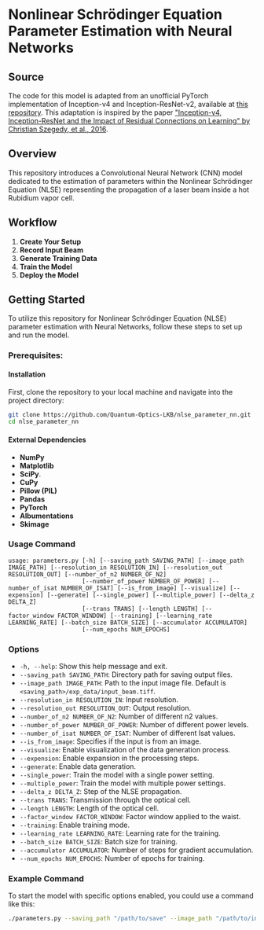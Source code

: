 # Nonlinear Schrödinger Equation Parameter Estimation with Neural Networks

## Source

The code for this model is adapted from an unofficial PyTorch implementation of Inception-v4 and Inception-ResNet-v2, available at [this repository](https://github.com/zhulf0804/Inceptionv4_and_Inception-ResNetv2.PyTorch). This adaptation is inspired by the paper ["Inception-v4, Inception-ResNet and the Impact of Residual Connections on Learning" by Christian Szegedy, et al., 2016](https://doi.org/10.48550/arXiv.1602.07261).

## Overview

This repository introduces a Convolutional Neural Network (CNN) model dedicated to the estimation of parameters within the Nonlinear Schrödinger Equation (NLSE) representing the propagation of a laser beam inside a hot Rubidium vapor cell.

## Workflow

1. **Create Your Setup**
2. **Record Input Beam**
3. **Generate Training Data**
4. **Train the Model**
5. **Deploy the Model**

## Getting Started

To utilize this repository for Nonlinear Schrödinger Equation (NLSE) parameter estimation with Neural Networks, follow these steps to set up and run the model.

### Prerequisites:

#### Installation

First, clone the repository to your local machine and navigate into the project directory:

```bash
git clone https://github.com/Quantum-Optics-LKB/nlse_parameter_nn.git
cd nlse_parameter_nn
```

#### External Dependencies

- **NumPy**
- **Matplotlib**
- **SciPy**.
- **CuPy**
- **Pillow (PIL)**
- **Pandas**
- **PyTorch**
- **Albumentations**
- **Skimage**


### Usage Command

```plaintext
usage: parameters.py [-h] [--saving_path SAVING_PATH] [--image_path IMAGE_PATH] [--resolution_in RESOLUTION_IN] [--resolution_out RESOLUTION_OUT] [--number_of_n2 NUMBER_OF_N2]
                     [--number_of_power NUMBER_OF_POWER] [--number_of_isat NUMBER_OF_ISAT] [--is_from_image] [--visualize] [--expension] [--generate] [--single_power] [--multiple_power] [--delta_z DELTA_Z]
                     [--trans TRANS] [--length LENGTH] [--factor_window FACTOR_WINDOW] [--training] [--learning_rate LEARNING_RATE] [--batch_size BATCH_SIZE] [--accumulator ACCUMULATOR]
                     [--num_epochs NUM_EPOCHS]
```

### Options

- `-h, --help`: Show this help message and exit.
- `--saving_path SAVING_PATH`: Directory path for saving output files.
- `--image_path IMAGE_PATH`: Path to the input image file. Default is `<saving_path>/exp_data/input_beam.tiff`.
- `--resolution_in RESOLUTION_IN`: Input resolution.
- `--resolution_out RESOLUTION_OUT`: Output resolution.
- `--number_of_n2 NUMBER_OF_N2`: Number of different n2 values.
- `--number_of_power NUMBER_OF_POWER`: Number of different power levels.
- `--number_of_isat NUMBER_OF_ISAT`: Number of different Isat values.
- `--is_from_image`: Specifies if the input is from an image.
- `--visualize`: Enable visualization of the data generation process.
- `--expension`: Enable expansion in the processing steps.
- `--generate`: Enable data generation.
- `--single_power`: Train the model with a single power setting.
- `--multiple_power`: Train the model with multiple power settings.
- `--delta_z DELTA_Z`: Step of the NLSE propagation.
- `--trans TRANS`: Transmission through the optical cell.
- `--length LENGTH`: Length of the optical cell.
- `--factor_window FACTOR_WINDOW`: Factor window applied to the waist.
- `--training`: Enable training mode.
- `--learning_rate LEARNING_RATE`: Learning rate for the training.
- `--batch_size BATCH_SIZE`: Batch size for training.
- `--accumulator ACCUMULATOR`: Number of steps for gradient accumulation.
- `--num_epochs NUM_EPOCHS`: Number of epochs for training.

### Example Command

To start the model with specific options enabled, you could use a command like this:

```bash
./parameters.py --saving_path "/path/to/save" --image_path "/path/to/input_image.tiff" --resolution_in 1024 --resolution_out 512 --number_of_n2 20 --number_of_power 20 --number_of_isat 20 --generate --training --single_power --learning_rate 0.001 --batch_size 16 --num_epochs 100
```